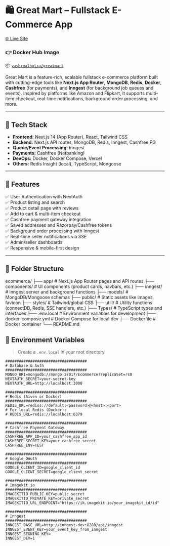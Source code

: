 # 🛍️ Great Mart – Fullstack E-Commerce App

[🌐 Live Site](https://greatmart.vercel.app)
### 👉 Docker Hub Image
📦 [`yashrmalhotra/greatmart`](https://hub.docker.com/r/yashrmalhotra/greatmart)


Great Mart is a feature-rich, scalable fullstack e-commerce platform built with cutting-edge tools like **Next.js App Router**, **MongoDB**, **Redis**, **Docker**, **Cashfree** (for payments), and **Inngest** (for background job queues and events). Inspired by platforms like Amazon and Flipkart, it supports multi-item checkout, real-time notifications, background order processing, and more.

---

## 🚀 Tech Stack

- **Frontend:** Next.js 14 (App Router), React, Tailwind CSS
- **Backend:** Next.js API routes, MongoDB, Redis, Inngest, Cashfree PG
- **Queue/Event Processing:** Inngest 
- **Payments:** Cashfree (Netbanking)
- **DevOps:** Docker, Docker Compose, Vercel
- **Others:** Redis Insight (local), TypeScript, Mongoose

---

## 📸 Features

✅ User Authentication with NextAuth  
✅ Product listing and search  
✅ Product detail page with reviews  
✅ Add to cart & multi-item checkout  
✅ Cashfree payment gateway integration  
✅ Saved addresses and Razorpay/Cashfree tokens  
✅ Background order processing with Inngest  
✅ Real-time seller notifications via SSE  
✅ Admin/seller dashboards  
✅ Responsive & mobile-first design

---

## 📁 Folder Structure

ecommerce/
├── app/ # Next.js App Router pages and API routes
├── components/ # UI components (product cards, navbars, etc.)
├── inngest/ # Inngest server and background functions
├── models/ # MongoDB/Mongoose schemas
├── public/ # Static assets like images, favicon
├── styles/ # Tailwind/global CSS
├── utill/ # Utility functions (connectDB, Redis, SSE handlers, etc.)
├── Types/ # TypeScript types and interfaces
├── .env.local # Environment variables for development
├── docker-compose.yml # Docker Compose for local dev
├── Dockerfile # Docker container
└── README.md

## 🔐 Environment Variables

> Create a `.env.local` in your root directory.

```env
####################################
# Database & Auth
####################################
MONGO_URI=mongodb://mongo:27017/Ecommerce?replicaSet=rs0
NEXTAUTH_SECRET=your-secret-key
NEXTAUTH_URL=http://localhost:3000

####################################
# Redis (Aiven or Docker)
####################################
REDIS_URL=rediss://default:<password>@<host>:<port>
# For local Redis (Docker):
# REDIS_URL=redis://localhost:6379

####################################
# Cashfree Payment Gateway
####################################
CASHFREE_APP_ID=your_cashfree_app_id
CASHFREE_SECRET_KEY=your_cashfree_secret
CASHFREE_ENV=TEST

####################################
# Google OAuth
####################################
GOOGLE_CLIENT_ID=google_client_id
GOOGLE_CLIENT_SECRET=google_client_secret

####################################
# Imagekit.io
####################################
IMAGEKITIO_PUBLIC_KEY=public_secret
IMAGEKITIO_PRIVATE_KEY=private_secret
IMAGEKITIO_URL_ENDPOINT="https://ik.imagekit.io/your_imagekit_id/id"

####################################
# Inngest
####################################
INNGEST_BASE_URL=http://inngest-dev:8288/api/inngest
INNGEST_EVENT_KEY=your_event_key_from_inngest
INNGEST_SIGNING_KEY=
INNGEST_DEV=1

```
